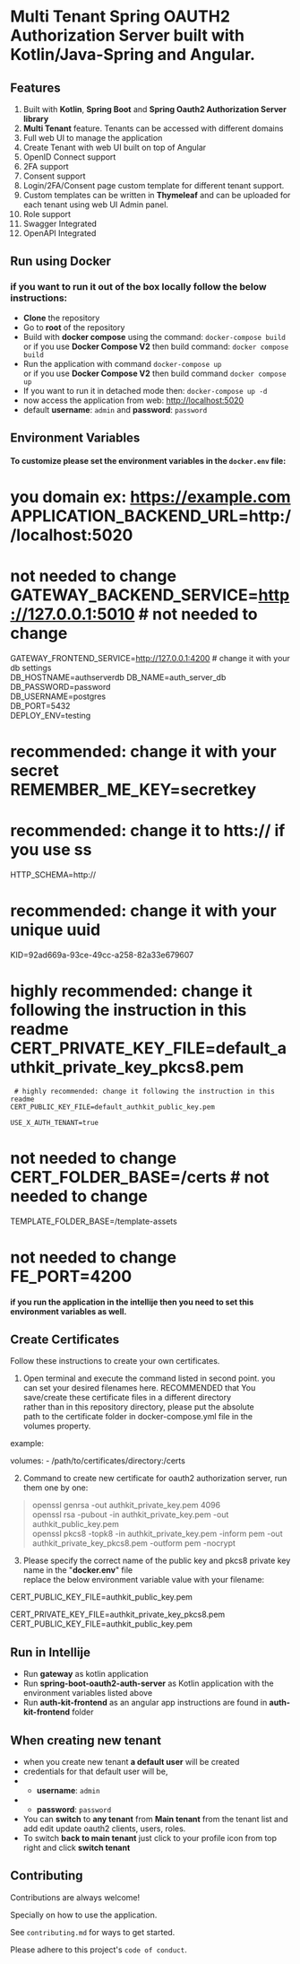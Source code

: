 

# Multi Tenant Spring OAUTH2 Authorization Server built with Kotlin/Java-Spring and Angular.

## Features

1. Built with **Kotlin**, **Spring Boot** and **Spring Oauth2 Authorization Server library**
2. **Multi Tenant** feature. Tenants can be accessed with different domains
3. Full web UI to manage the application
4. Create Tenant with web UI built on top of Angular
5. OpenID Connect support
6. 2FA support
7. Consent support
8. Login/2FA/Consent page custom template for different tenant support.
9. Custom templates can be written in **Thymeleaf** and can be uploaded for each tenant using web UI Admin panel.
10. Role support
11. Swagger Integrated
12. OpenAPI Integrated

## Run using Docker

### if you want to run it out of the box locally follow the below instructions:

- **Clone** the repository
- Go to **root** of the repository
- Build with **docker compose** using the command: `docker-compose build`    
  or if you use **Docker Compose V2** then build command: `docker compose build`
- Run the application with command `docker-compose up `    
  or if you use **Docker Compose V2** then build command `docker compose up`
- If you want to run it in detached mode then: `docker-compose up -d`
- now access the application from web: [http://localhost:5020](http://localhost:5020)
- default **username**: `admin` and **password**: `password`

## Environment Variables
#### To customize please set the environment variables in the `docker.env` file:

# you domain ex: https://example.com APPLICATION_BACKEND_URL=http://localhost:5020
# not needed to change GATEWAY_BACKEND_SERVICE=http://127.0.0.1:5010 # not needed to change
GATEWAY_FRONTEND_SERVICE=http://127.0.0.1:4200 # change it with your db settings    
DB_HOSTNAME=authserverdb    DB_NAME=auth_server_db       
DB_PASSWORD=password        
DB_USERNAME=postgres        
DB_PORT=5432          
DEPLOY_ENV=testing

# recommended: change it with your secret REMEMBER_ME_KEY=secretkey
# recommended: change it to htts:// if you use ss
HTTP_SCHEMA=http://
# recommended: change it with your unique uuid
KID=92ad669a-93ce-49cc-a258-82a33e679607

# highly recommended: change it following the instruction in this readme    CERT_PRIVATE_KEY_FILE=default_authkit_private_key_pkcs8.pem

     # highly recommended: change it following the instruction in this readme     
    CERT_PUBLIC_KEY_FILE=default_authkit_public_key.pem        
        
    USE_X_AUTH_TENANT=true          

# not needed to change CERT_FOLDER_BASE=/certs    # not needed to change
TEMPLATE_FOLDER_BASE=/template-assets

# not needed to change FE_PORT=4200
#### if you run the application in the intellije then you need to set this environment variables as well.


## Create Certificates

Follow these instructions to create your own certificates.

1. Open terminal and execute the command listed in second point. you    
   can  set your desired filenames here. RECOMMENDED that You    
   save/create    these certificate files in a different directory    
   rather than in this    repository directory, please put the absolute    
   path to the certificate    folder in docker-compose.yml file in the    
   volumes property.

example:

volumes: - /path/to/certificates/directory:/certs

2. Command to create new certificate for oauth2 authorization server, run them one by one:

> openssl genrsa -out authkit_private_key.pem 4096   
> openssl rsa -pubout -in authkit_private_key.pem -out authkit_public_key.pem   
> openssl pkcs8 -topk8 -in authkit_private_key.pem -inform pem -out authkit_private_key_pkcs8.pem -outform pem -nocrypt
3. Please specify the correct name of the public key and pkcs8 private key name in the "**docker.env**" file    
   replace the below environment variable value with your filename:


CERT_PUBLIC_KEY_FILE=authkit_public_key.pem

CERT_PRIVATE_KEY_FILE=authkit_private_key_pkcs8.pem CERT_PUBLIC_KEY_FILE=authkit_public_key.pem
## Run in Intellije

- Run **gateway** as kotlin application
- Run **spring-boot-oauth2-auth-server** as Kotlin application with the environment variables listed above
- Run **auth-kit-frontend** as an angular app instructions are found in **auth-kit-frontend** folder


## When creating new tenant

- when you create new tenant **a default user** will be created
- credentials for that default user will be,
-  - **username**: `admin`
- -  **password**: `password`
- You can **switch** to **any tenant** from **Main tenant** from the tenant list and add edit update oauth2 clients, users, roles.
- To switch **back to main tenant** just click to your profile icon from top right and click **switch tenant**



## Contributing

Contributions are always welcome!

Specially on how to use the application.

See `contributing.md` for ways to get started.

Please adhere to this project's `code of conduct`.
